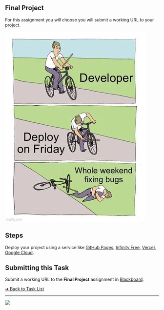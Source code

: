 <style>@import url("//readme.codeadam.ca/readme.css");</style>

## Final Project

For this assignment you will choose you will submit a working URL to your project.

![Deployment](images/meme-deployment.png)

## Steps

Deploy your project using a service like [GitHub Pages](https://pages.github.com/), [Infinity Free](https://www.infinityfree.com/), [Vercel](https://vercel.com/), [Google Cloud](https://cloud.google.com/). 

## Submitting this Task

Submit a working URL to the **Final Project** assignment in [Blackboard](https://learn.humber.ca/). 

[&#10132; Back to Task List](/)

---

<a href="https://brickmmo.com">
<img src="https://cdn.brickmmo.com/images@1.0.0/brickmmo-logo-coloured-horizontal.png" width="200">
</a>

<script src="https://cdn.brickmmo.com/bar@1.0.0/bar.js"></script>
